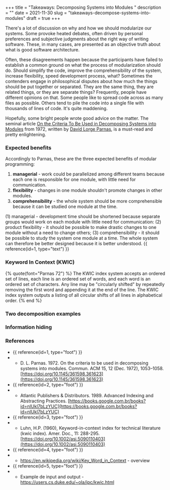 +++
title = "Takeaways: Decomposing Systems into Modules "
description = ""
date = 2021-11-30
slug = "takeaways-decompose-systems-into-modules"
draft = true
+++

There's a lot of discussion on why and how we should modularize our systems.
Some provoke heated debates, often driven by personal preferences and subjective
judgments about the right way of writing software. These, in many cases, are
presented as an objective truth about what is good software architecture.

Often, these disagreements happen because the participants have failed to
establish a common ground on what the process of modularization should do.
Should simplify the code, improve the comprehensibility of the system, increase
flexibility, speed development process, what? Sometimes the contenders engage in
philosophical disputes about how much the things should be put together or
separated. They are the same thing, they are related things, or they are
separate things? Frequently, people have different opinions on that. Some people
like to spread code across as many files as possible. Others tend to pile the
code into a single file with thousands of lines of code. It's quite maddening.

Hopefully, some bright people wrote good advice on the matter. The seminal
article [On the Criteria To Be Used in Decomposing Systems into
Modules](http://citeseer.ist.psu.edu/viewdoc/summary?doi=10.1.1.132.7232) from
1972, written by [David Lorge
Parnas](https://en.wikipedia.org/wiki/David_Parnas), is a must-read and pretty
enlightening.

### Expected benefits

Accordingly to Parnas, these are the three expected benefits of modular
programming:

1. **managerial** - work could be parallelized among different teams because
   each one is responsible for one module, with little need for communication.
2. **flexibility** - changes in one module shouldn't promote changes in other
   modules.
3. **comprehensibility** - the whole system should be more comprehensible
   because it can be studied one module at the time.

(1) managerial - development time should be shortened because separate groups
would work on each module with little need for communication: (2) product
flexibility - it should be possible to make drastic changes to one module
without a need to change others; (3) comprehensibility - it should be possible
to study the system one module at a time. The whole system can therefore be
better designed because it is better understood. {{ reference(id=1, type="text") }}

### Keyword In Context (KWIC)

{% quote(font="Parnas 72") %}
The KWIC index system accepts an ordered set of lines, each line is an ordered
set of words, and each word is an ordered set of characters. Any line may be
"circularly shifted" by repeatedly removing the first word and appending it at
the end of the line. The KWIC index system outputs a listing of all circular
shifts of all lines in alphabetical order.
{% end %}

### Two decomposition examples

### Information hiding

### References

- {{ reference(id=1, type="foot") }}
- - D. L. Parnas. 1972. On the criteria to be used in decomposing systems into modules. Commun. ACM 15, 12 (Dec. 1972), 1053–1058. [https://doi.org/10.1145/361598.361623](https://doi.org/10.1145/361598.361623)
- {{ reference(id=2, type="foot") }}
- - Atlantic Publishers & Distributors. 1989. Advanced Indexing and Abstracting Practices. [https://books.google.com.br/books?id=nIUkl7bLzYUC](https://books.google.com.br/books?id=nIUkl7bLzYUC)
- {{ reference(id=3, type="foot") }}
- - Luhn, H.P. (1960), Keyword-in-context index for technical literature (kwic index). Amer. Doc., 11: 288-295. [https://doi.org/10.1002/asi.5090110403](https://doi.org/10.1002/asi.5090110403)
- {{ reference(id=4, type="foot") }}
- - https://en.wikipedia.org/wiki/Key_Word_in_Context - overview
- {{ reference(id=5, type="foot") }}
- - Example de input and output - https://users.cs.duke.edu/~ola/ipc/kwic.html
